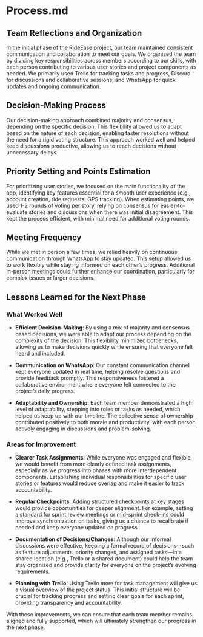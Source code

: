# Process.md

## Team Reflections and Organization

In the initial phase of the RideEase project, our team maintained consistent communication and collaboration to meet our goals. We organized the team by dividing key responsibilities across members according to our skills, with each person contributing to various user stories and project components as needed. We primarily used Trello for tracking tasks and progress, Discord for discussions and collaborative sessions, and WhatsApp for quick updates and ongoing communication.

## Decision-Making Process

Our decision-making approach combined majority and consensus, depending on the specific decision. This flexibility allowed us to adapt based on the nature of each decision, enabling faster resolutions without the need for a rigid voting structure. This approach worked well and helped keep discussions productive, allowing us to reach decisions without unnecessary delays.

## Priority Setting and Points Estimation

For prioritizing user stories, we focused on the main functionality of the app, identifying key features essential for a smooth user experience (e.g., account creation, ride requests, GPS tracking). When estimating points, we used 1-2 rounds of voting per story, relying on consensus for easier-to-evaluate stories and discussions when there was initial disagreement. This kept the process efficient, with minimal need for additional voting rounds.

## Meeting Frequency

While we met in person a few times, we relied heavily on continuous communication through WhatsApp to stay updated. This setup allowed us to work flexibly while staying informed on each other’s progress. Additional in-person meetings could further enhance our coordination, particularly for complex issues or larger decisions.

## Lessons Learned for the Next Phase

### What Worked Well

- **Efficient Decision-Making**: By using a mix of majority and consensus-based decisions, we were able to adapt our process depending on the complexity of the decision. This flexibility minimized bottlenecks, allowing us to make decisions quickly while ensuring that everyone felt heard and included.

- **Communication on WhatsApp**: Our constant communication channel kept everyone updated in real time, helping resolve questions and provide feedback promptly. This responsiveness fostered a collaborative environment where everyone felt connected to the project’s daily progress.

- **Adaptability and Ownership**: Each team member demonstrated a high level of adaptability, stepping into roles or tasks as needed, which helped us keep up with our timeline. The collective sense of ownership contributed positively to both morale and productivity, with each person actively engaging in discussions and problem-solving.


### Areas for Improvement

- **Clearer Task Assignments**: While everyone was engaged and flexible, we would benefit from more clearly defined task assignments, especially as we progress into phases with more interdependent components. Establishing individual responsibilities for specific user stories or features would reduce overlap and make it easier to track accountability.

- **Regular Checkpoints**: Adding structured checkpoints at key stages would provide opportunities for deeper alignment. For example, setting a standard for sprint review meetings or mid-sprint check-ins could improve synchronization on tasks, giving us a chance to recalibrate if needed and keep everyone updated on progress.

- **Documentation of Decisions/Changes**: Although our informal discussions were effective, keeping a formal record of decisions—such as feature adjustments, priority changes, and assigned tasks—in a shared location (e.g., Trello or a shared document) could help the team stay organized and provide clarity for everyone on the project’s evolving requirements.

- **Planning with Trello**: Using Trello more for task management will give us a visual overview of the project status. This initial structure will be crucial for tracking progress and setting clear goals for each sprint, providing transparency and accountability.


With these improvements, we can ensure that each team member remains aligned and fully supported, which will ultimately strengthen our progress in the next phase.